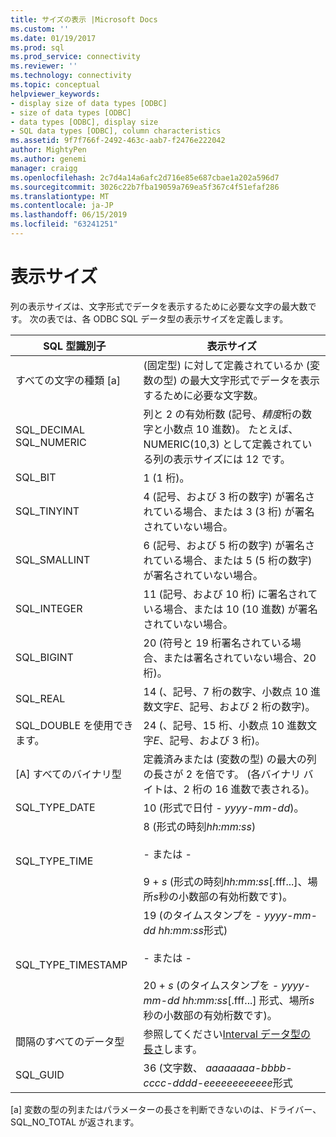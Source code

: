 ```yaml
---
title: サイズの表示 |Microsoft Docs
ms.custom: ''
ms.date: 01/19/2017
ms.prod: sql
ms.prod_service: connectivity
ms.reviewer: ''
ms.technology: connectivity
ms.topic: conceptual
helpviewer_keywords:
- display size of data types [ODBC]
- size of data types [ODBC]
- data types [ODBC], display size
- SQL data types [ODBC], column characteristics
ms.assetid: 9f7f766f-2492-463c-aab7-f2476e222042
author: MightyPen
ms.author: genemi
manager: craigg
ms.openlocfilehash: 2c7d4a14a6afc2d716e85e687cbae1a202a596d7
ms.sourcegitcommit: 3026c22b7fba19059a769ea5f367c4f51efaf286
ms.translationtype: MT
ms.contentlocale: ja-JP
ms.lasthandoff: 06/15/2019
ms.locfileid: "63241251"
---
```

# <a name="display-size"></a>表示サイズ
列の表示サイズは、文字形式でデータを表示するために必要な文字の最大数です。 次の表では、各 ODBC SQL データ型の表示サイズを定義します。  
  
|SQL 型識別子|表示サイズ|  
|-------------------------|------------------|  
|すべての文字の種類 [a]|(固定型) に対して定義されているか (変数の型) の最大文字形式でデータを表示するために必要な文字数。|  
|SQL_DECIMAL SQL_NUMERIC|列と 2 の有効桁数 (記号、*精度*桁の数字と小数点 10 進数)。 たとえば、NUMERIC(10,3) として定義されている列の表示サイズには 12 です。|  
|SQL_BIT|1 (1 桁)。|  
|SQL_TINYINT|4 (記号、および 3 桁の数字) が署名されている場合、または 3 (3 桁) が署名されていない場合。|  
|SQL_SMALLINT|6 (記号、および 5 桁の数字) が署名されている場合、または 5 (5 桁の数字) が署名されていない場合。|  
|SQL_INTEGER|11 (記号、および 10 桁) に署名されている場合、または 10 (10 進数) が署名されていない場合。|  
|SQL_BIGINT|20 (符号と 19 桁署名されている場合、または署名されていない場合、20 桁)。|  
|SQL_REAL|14 (、記号、7 桁の数字、小数点 10 進数文字*E*、記号、および 2 桁の数字)。|  
|SQL_DOUBLE を使用できます。|24 (、記号、15 桁、小数点 10 進数文字*E*、記号、および 3 桁)。|  
|[A] すべてのバイナリ型|定義済みまたは (変数の型) の最大の列の長さが 2 を倍です。 (各バイナリ バイトは、2 桁の 16 進数で表される)。|  
|SQL_TYPE_DATE|10 (形式で日付 *- yyyy-mm-dd*)。|  
|SQL_TYPE_TIME|8 (形式の時刻*hh:mm:ss*)<br /><br /> - または -<br /><br /> 9 + *s* (形式の時刻*hh:mm:ss*[.fff...]、場所*s*秒の小数部の有効桁数です)。|  
|SQL_TYPE_TIMESTAMP|19 (のタイムスタンプを *- yyyy-mm-dd hh:mm:ss*形式)<br /><br /> - または -<br /><br /> 20 + *s* (のタイムスタンプを *- yyyy-mm-dd hh:mm:ss*[.fff...] 形式、場所*s*秒の小数部の有効桁数です)。|  
|間隔のすべてのデータ型|参照してください[Interval データ型の長さ](../../../odbc/reference/appendixes/interval-data-type-length.md)します。|  
|SQL_GUID|36 (文字数、 *aaaaaaaa-bbbb-cccc-dddd-eeeeeeeeeeee*形式|  
  
 [a] 変数の型の列またはパラメーターの長さを判断できないのは、ドライバー、SQL_NO_TOTAL が返されます。
